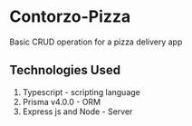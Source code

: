 # Contorzo-Pizza
Basic CRUD operation for a pizza delivery app
## Technologies Used
1. Typescript - scripting language
2. Prisma v4.0.0 - ORM
3. Express js and Node - Server 
